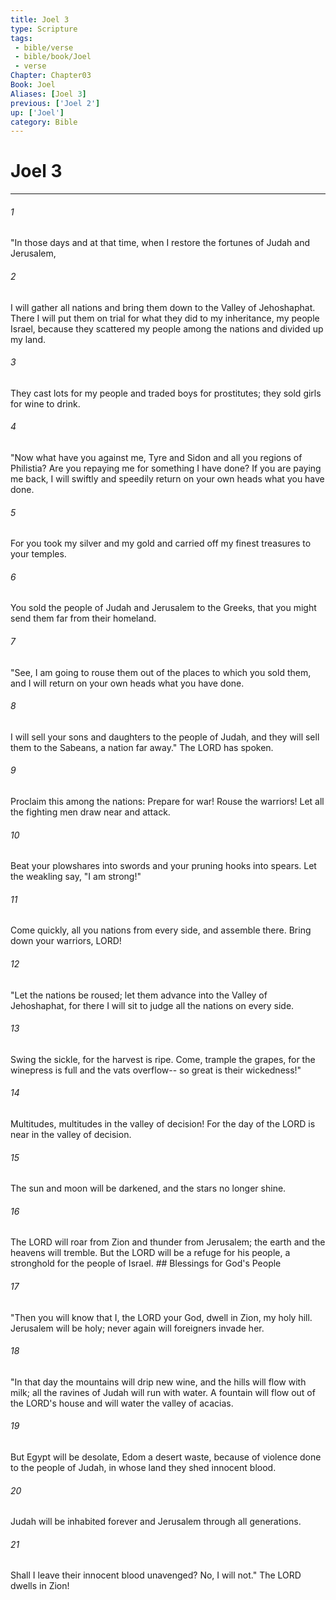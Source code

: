 ```yaml
---
title: Joel 3
type: Scripture
tags:
 - bible/verse
 - bible/book/Joel
 - verse
Chapter: Chapter03
Book: Joel
Aliases: [Joel 3]
previous: ['Joel 2']
up: ['Joel']
category: Bible
---
```

# Joel 3

***


###### 1 
"In those days and at that time, when I restore the fortunes of Judah and Jerusalem, 

###### 2 
I will gather all nations and bring them down to the Valley of Jehoshaphat. There I will put them on trial for what they did to my inheritance, my people Israel, because they scattered my people among the nations and divided up my land. 

###### 3 
They cast lots for my people and traded boys for prostitutes; they sold girls for wine to drink. 

###### 4 
"Now what have you against me, Tyre and Sidon and all you regions of Philistia? Are you repaying me for something I have done? If you are paying me back, I will swiftly and speedily return on your own heads what you have done. 

###### 5 
For you took my silver and my gold and carried off my finest treasures to your temples. 

###### 6 
You sold the people of Judah and Jerusalem to the Greeks, that you might send them far from their homeland. 

###### 7 
"See, I am going to rouse them out of the places to which you sold them, and I will return on your own heads what you have done. 

###### 8 
I will sell your sons and daughters to the people of Judah, and they will sell them to the Sabeans, a nation far away." The LORD has spoken. 

###### 9 
Proclaim this among the nations: Prepare for war! Rouse the warriors! Let all the fighting men draw near and attack. 

###### 10 
Beat your plowshares into swords and your pruning hooks into spears. Let the weakling say, "I am strong!" 

###### 11 
Come quickly, all you nations from every side, and assemble there. Bring down your warriors, LORD! 

###### 12 
"Let the nations be roused; let them advance into the Valley of Jehoshaphat, for there I will sit to judge all the nations on every side. 

###### 13 
Swing the sickle, for the harvest is ripe. Come, trample the grapes, for the winepress is full and the vats overflow-- so great is their wickedness!" 

###### 14 
Multitudes, multitudes in the valley of decision! For the day of the LORD is near in the valley of decision. 

###### 15 
The sun and moon will be darkened, and the stars no longer shine. 

###### 16 
The LORD will roar from Zion and thunder from Jerusalem; the earth and the heavens will tremble. But the LORD will be a refuge for his people, a stronghold for the people of Israel. ## Blessings for God's People 

###### 17 
"Then you will know that I, the LORD your God, dwell in Zion, my holy hill. Jerusalem will be holy; never again will foreigners invade her. 

###### 18 
"In that day the mountains will drip new wine, and the hills will flow with milk; all the ravines of Judah will run with water. A fountain will flow out of the LORD's house and will water the valley of acacias. 

###### 19 
But Egypt will be desolate, Edom a desert waste, because of violence done to the people of Judah, in whose land they shed innocent blood. 

###### 20 
Judah will be inhabited forever and Jerusalem through all generations. 

###### 21 
Shall I leave their innocent blood unavenged? No, I will not." The LORD dwells in Zion! 
